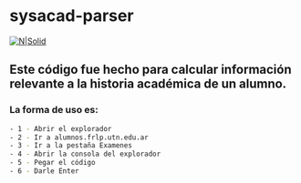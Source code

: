 # sysacad-parser

[![N|Solid](http://www.utn.edu.ar/static/images/5727c0aa957c121e00875cd7.jpg)](https://alumnos.frlp.utn.edu.ar/)

## Este código fue hecho para calcular información relevante a la historia académica de un alumno.

### La forma de uso es: 

```sh
- 1 - Abrir el explorador
- 2 - Ir a alumnos.frlp.utn.edu.ar
- 3 - Ir a la pestaña Examenes
- 4 - Abrir la consola del explorador
- 5 - Pegar el código
- 6 - Darle Enter
```

